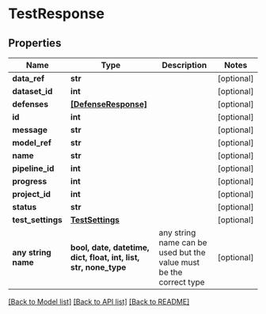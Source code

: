 # TestResponse


## Properties
Name | Type | Description | Notes
------------ | ------------- | ------------- | -------------
**data_ref** | **str** |  | [optional] 
**dataset_id** | **int** |  | [optional] 
**defenses** | [**[DefenseResponse]**](DefenseResponse.md) |  | [optional] 
**id** | **int** |  | [optional] 
**message** | **str** |  | [optional] 
**model_ref** | **str** |  | [optional] 
**name** | **str** |  | [optional] 
**pipeline_id** | **int** |  | [optional] 
**progress** | **int** |  | [optional] 
**project_id** | **int** |  | [optional] 
**status** | **str** |  | [optional] 
**test_settings** | [**TestSettings**](TestSettings.md) |  | [optional] 
**any string name** | **bool, date, datetime, dict, float, int, list, str, none_type** | any string name can be used but the value must be the correct type | [optional]

[[Back to Model list]](../README.md#documentation-for-models) [[Back to API list]](../README.md#documentation-for-api-endpoints) [[Back to README]](../README.md)



